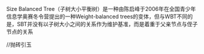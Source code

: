 
Size Balanced Tree（子树大小平衡树）是一种由陈启峰于2006年在全国青少年信息学奥赛冬令营提出的一种Weight-balanced trees的变体，但与WBT不同的是，SBT并没有以子树大小之间的关系作为维护基准，而是着重于父亲节点与侄子节点的关系

//抛砖引玉
